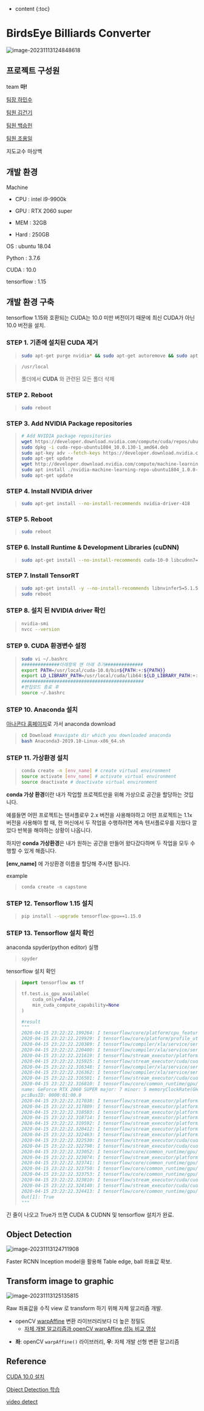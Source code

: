* content
{:toc}
# **BirdsEye Billiards Converter**

![image-20231113124848618](/imgs/image-20231113124848618.png)



## 프로젝트 구성원

team **마!**

[팀장 하민수](https://github.com/gkalstn000)

[팀원 김건기](https://github.com/KEON-KIM)

[팀원 백승헌](https://github.com/SeungHune)

[팀원 조용일](https://github.com/Choyongil)

지도교수 마상백



## 개발 환경

Machine

* CPU : intel i9-9900k

* GPU : RTX 2060 super

* MEM : 32GB

* Hard : 250GB

OS : ubuntu 18.04

Python : 3.7.6

CUDA : 10.0

tensorflow : 1.15

## 개발 환경 구축

tensorflow 1.15와 호환되는 CUDA는 10.0 미만 버전이기 때문에 최신 CUDA가 아닌 10.0 버전을 설치.

### STEP 1. 기존에 설치된 CUDA 제거

> ```bash
> sudo apt-get purge nvidia* && sudo apt-get autoremove && sudo apt-get autoclean && sudo rm -rf /usr/local/cuda*
> ```

> ```bash
> /usr/local
> ```
>
> 폴더에서  **CUDA** 와 관련된 모든 폴더 삭제

### STEP 2. Reboot

> ```bash
> sudo reboot
> ```

### STEP 3. Add NVIDIA Package repositories

> ```bash
> # Add NVIDIA package repositories
> wget https://developer.download.nvidia.com/compute/cuda/repos/ubuntu1804/x86_64/cuda-repo-ubuntu1804_10.0.130-1_amd64.deb
> sudo dpkg -i cuda-repo-ubuntu1804_10.0.130-1_amd64.deb
> sudo apt-key adv --fetch-keys https://developer.download.nvidia.com/compute/cuda/repos/ubuntu1804/x86_64/7fa2af80.pub
> sudo apt-get update
> wget http://developer.download.nvidia.com/compute/machine-learning/repos/ubuntu1804/x86_64/nvidia-machine-learning-repo-ubuntu1804_1.0.0-1_amd64.deb
> sudo apt install ./nvidia-machine-learning-repo-ubuntu1804_1.0.0-1_amd64.deb
> sudo apt-get update
> ```

### STEP 4. Install NVIDIA driver

> ```bash
> sudo apt-get install --no-install-recommends nvidia-driver-418
> ```

### STEP 5. Reboot

>```bash
>sudo reboot
>```

### STEP 6. Install Runtime & Development Libraries (cuDNN)

>```bash
>sudo apt-get install --no-install-recommends cuda-10-0 libcudnn7=7.6.2.24-1+cuda10.0 libcudnn7-dev=7.6.2.24-1+cuda10.0
>```

### STEP 7. Install TensorRT

> ```bash
> sudo apt-get install -y --no-install-recommends libnvinfer5=5.1.5-1+cuda10.0 libnvinfer-dev=5.1.5-1+cuda10.0
> sudo reboot
> ```

### STEP 8. 설치 된 NVIDIA driver 확인

> ```bash
> nvidia-smi
> nvcc --version
> ```

### STEP 9. CUDA 환경변수 설정

> ```bash
> sudo vi ~/.bashrc
> ##############아래항목 맨 아래 추가##############
> export PATH=/usr/local/cuda-10.0/bin${PATH:+:${PATH}}
> export LD_LIBRARY_PATH=/usr/local/cuda/lib64:${LD_LIBRARY_PATH:+:${LD_LIBRARY_PATH}}
> #############################################
> #편집모드 종료 후
> source ~/.bashrc
> ```

### STEP 10. Anaconda 설치

[아나콘다 홈페이지](https://www.anaconda.com/distribution/)로 가서 anaconda download

> ```bash
> cd Download #navigate dir which you downloaded anaconda 
> bash Anaconda3-2019.10-Linux-x86_64.sh
> ```
>

### STEP 11. 가상환경 설치

> ```bash
> conda create -n [env_name] # create virtual environment
> source activate [env_name] # activate virtual environment
> source deactivate # deactivate virtual environment
> ```

**conda 가상 환경**이란 내가 작업할 프로젝트만을 위해 가상으로 공간을 할당하는 것입니다.  

예를들면 어떤 프로젝트는 텐서플로우 2.x 버전을 사용해야하고 어떤 프로젝트는 1.1x 버전을 사용해야 할 때, 한 머신에서 두 작업을 수행하려면 계속 텐서플로우를 지웠다 깔았다 반복을 해야하는 상황이 나옵니다.  

하지만 **conda 가상환경**은 내가 원하는 공간을 만들어 왔다갔다하며 두 작업을 모두 수행할 수 있게 해줍니다.

**[env_name]** 에 가상환경 이름을 할당해 주시면 됩니다.

example

> `conda create -n capstone`

### STEP 12. Tensorflow 1.15 설치

> ```bash
> pip install --upgrade tensorflow-gpu==1.15.0
> ```

### STEP 13. Tensorflow 설치 확인

anaconda spyder(python editor) 실행

> ```bash
> spyder
> ```

tensorflow 설치 확인

> ```python
> import tensorflow as tf
> 
> tf.test.is_gpu_available(
>     cuda_only=False,
>     min_cuda_compute_capability=None
> )
> 
> #result
> """
> 2020-04-15 23:22:22.199264: I tensorflow/core/platform/cpu_feature_guard.cc:142] Your CPU supports instructions that this TensorFlow binary was not compiled to use: AVX2 FMA
> 2020-04-15 23:22:22.219929: I tensorflow/core/platform/profile_utils/cpu_utils.cc:94] CPU Frequency: 3600000000 Hz
> 2020-04-15 23:22:22.220389: I tensorflow/compiler/xla/service/service.cc:168] XLA service 0x557100422970 initialized for platform Host (this does not guarantee that XLA will be used). Devices:
> 2020-04-15 23:22:22.220400: I tensorflow/compiler/xla/service/service.cc:176]   StreamExecutor device (0): Host, Default Version
> 2020-04-15 23:22:22.221619: I tensorflow/stream_executor/platform/default/dso_loader.cc:44] Successfully opened dynamic library libcuda.so.1
> 2020-04-15 23:22:22.315925: I tensorflow/stream_executor/cuda/cuda_gpu_executor.cc:983] successful NUMA node read from SysFS had negative value (-1), but there must be at least one NUMA node, so returning NUMA node zero
> 2020-04-15 23:22:22.316348: I tensorflow/compiler/xla/service/service.cc:168] XLA service 0x5571004cc1c0 initialized for platform CUDA (this does not guarantee that XLA will be used). Devices:
> 2020-04-15 23:22:22.316362: I tensorflow/compiler/xla/service/service.cc:176]   StreamExecutor device (0): GeForce RTX 2060 SUPER, Compute Capability 7.5
> 2020-04-15 23:22:22.316501: I tensorflow/stream_executor/cuda/cuda_gpu_executor.cc:983] successful NUMA node read from SysFS had negative value (-1), but there must be at least one NUMA node, so returning NUMA node zero
> 2020-04-15 23:22:22.316810: I tensorflow/core/common_runtime/gpu/gpu_device.cc:1618] Found device 0 with properties: 
> name: GeForce RTX 2060 SUPER major: 7 minor: 5 memoryClockRate(GHz): 1.665
> pciBusID: 0000:01:00.0
> 2020-04-15 23:22:22.317038: I tensorflow/stream_executor/platform/default/dso_loader.cc:44] Successfully opened dynamic library libcudart.so.10.0
> 2020-04-15 23:22:22.317809: I tensorflow/stream_executor/platform/default/dso_loader.cc:44] Successfully opened dynamic library libcublas.so.10.0
> 2020-04-15 23:22:22.318503: I tensorflow/stream_executor/platform/default/dso_loader.cc:44] Successfully opened dynamic library libcufft.so.10.0
> 2020-04-15 23:22:22.318714: I tensorflow/stream_executor/platform/default/dso_loader.cc:44] Successfully opened dynamic library libcurand.so.10.0
> 2020-04-15 23:22:22.319592: I tensorflow/stream_executor/platform/default/dso_loader.cc:44] Successfully opened dynamic library libcusolver.so.10.0
> 2020-04-15 23:22:22.320412: I tensorflow/stream_executor/platform/default/dso_loader.cc:44] Successfully opened dynamic library libcusparse.so.10.0
> 2020-04-15 23:22:22.322463: I tensorflow/stream_executor/platform/default/dso_loader.cc:44] Successfully opened dynamic library libcudnn.so.7
> 2020-04-15 23:22:22.322530: I tensorflow/stream_executor/cuda/cuda_gpu_executor.cc:983] successful NUMA node read from SysFS had negative value (-1), but there must be at least one NUMA node, so returning NUMA node zero
> 2020-04-15 23:22:22.322798: I tensorflow/stream_executor/cuda/cuda_gpu_executor.cc:983] successful NUMA node read from SysFS had negative value (-1), but there must be at least one NUMA node, so returning NUMA node zero
> 2020-04-15 23:22:22.323052: I tensorflow/core/common_runtime/gpu/gpu_device.cc:1746] Adding visible gpu devices: 0
> 2020-04-15 23:22:22.323074: I tensorflow/stream_executor/platform/default/dso_loader.cc:44] Successfully opened dynamic library libcudart.so.10.0
> 2020-04-15 23:22:22.323741: I tensorflow/core/common_runtime/gpu/gpu_device.cc:1159] Device interconnect StreamExecutor with strength 1 edge matrix:
> 2020-04-15 23:22:22.323750: I tensorflow/core/common_runtime/gpu/gpu_device.cc:1165]      0 
> 2020-04-15 23:22:22.323753: I tensorflow/core/common_runtime/gpu/gpu_device.cc:1178] 0:   N 
> 2020-04-15 23:22:22.323810: I tensorflow/stream_executor/cuda/cuda_gpu_executor.cc:983] successful NUMA node read from SysFS had negative value (-1), but there must be at least one NUMA node, so returning NUMA node zero
> 2020-04-15 23:22:22.324140: I tensorflow/stream_executor/cuda/cuda_gpu_executor.cc:983] successful NUMA node read from SysFS had negative value (-1), but there must be at least one NUMA node, so returning NUMA node zero
> 2020-04-15 23:22:22.324413: I tensorflow/core/common_runtime/gpu/gpu_device.cc:1304] Created TensorFlow device (/device:GPU:0 with 6823 MB memory) -> physical GPU (device: 0, name: GeForce RTX 2060 SUPER, pci bus id: 0000:01:00.0, compute capability: 7.5)
> Out[1]: True
> """
> ```

긴 줄이 나오고 True가 뜨면 CUDA & CUDNN 및 tensorflow 설치가 완료.

## Object Detection

![image-20231113124711908](/imgs/objecd.png)

Faster RCNN Inception model을 활용해 Table edge, ball 좌표값 확보.



## Transform image to graphic

![image-20231113125135815](/imgs/image-20231113125135815.png)

Raw 좌표값을 수직 view 로 transform 하기 위해 자체 알고리즘 개발.

* openCV [warpAffine](https://opencv-python.readthedocs.io/en/latest/doc/10.imageTransformation/imageTransformation.html) 변환 라이브러리보다 더 높은 정밀도
  - [자체 개발 알고리즘과 openCV warpAffine 성능 비교 영상](https://www.youtube.com/embed/qnMxNfZViCY)

- **좌**: openCV `warpAffine()` 라이브러리, **우**: 자체 개발 선형 변환 알고리즘

## Reference

[CUDA 10.0 설치]([https://teddylee777.github.io/linux/CUDA-%EC%9D%B4%EC%A0%84%EB%B2%84%EC%A0%84-%EC%82%AD%EC%A0%9C%ED%9B%84-%EC%9E%AC%EC%84%A4%EC%B9%98%ED%95%98%EA%B8%B0](https://teddylee777.github.io/linux/CUDA-이전버전-삭제후-재설치하기))

[Object Detection 학습](https://towardsdatascience.com/detailed-tutorial-build-your-custom-real-time-object-detector-5ade1017fd2d#862a)

[video detect](https://github.com/tensorflow/models/issues/6684)
